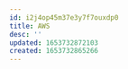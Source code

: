 ```yaml
---
id: i2j4op45m37e3y7f7ouxdp0
title: AWS
desc: ''
updated: 1653732872103
created: 1653732865266
---
```


